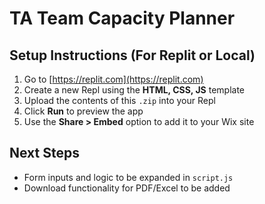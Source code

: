 # TA Team Capacity Planner

## Setup Instructions (For Replit or Local)

1. Go to [https://replit.com](https://replit.com)
2. Create a new Repl using the **HTML, CSS, JS** template
3. Upload the contents of this `.zip` into your Repl
4. Click **Run** to preview the app
5. Use the **Share > Embed** option to add it to your Wix site

## Next Steps

- Form inputs and logic to be expanded in `script.js`
- Download functionality for PDF/Excel to be added
